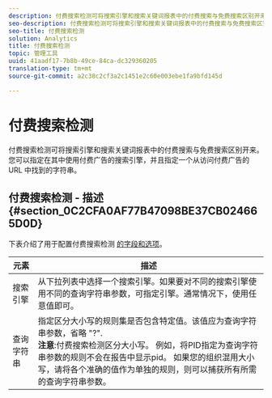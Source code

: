 ```yaml
---
description: 付费搜索检测可将搜索引擎和搜索关键词报表中的付费搜索与免费搜索区别开来。您可以指定在其中使用付费广告的搜索引擎，并且指定一个从访问付费广告的 URL 中找到的字符串。
seo-description: 付费搜索检测可将搜索引擎和搜索关键词报表中的付费搜索与免费搜索区别开来。您可以指定在其中使用付费广告的搜索引擎，并且指定一个从访问付费广告的 URL 中找到的字符串。
seo-title: 付费搜索检测
solution: Analytics
title: 付费搜索检测
topic: 管理工具
uuid: 41aadf17-7b8b-49ce-84ca-dc329360205
translation-type: tm+mt
source-git-commit: a2c38c2cf3a2c1451e2c60e003ebe1fa9bfd145d

---
```



# 付费搜索检测

付费搜索检测可将搜索引擎和搜索关键词报表中的付费搜索与免费搜索区别开来。您可以指定在其中使用付费广告的搜索引擎，并且指定一个从访问付费广告的 URL 中找到的字符串。

## 付费搜索检测 - 描述 {#section_0C2CFA0AF77B47098BE37CB024665D0D}

下表介绍了用于配置付费搜索检测 [的字段和选项](/help/admin/admin/paid-search-detection/t-paid-search-detection.md)。

| 元素 | 描述 |
|--- |--- |
| 搜索引擎 | 从下拉列表中选择一个搜索引擎。如果要对不同的搜索引擎使用不同的查询字符串参数，可指定引擎。通常情况下，使用任意值即可。 |
| 查询字符串 | 指定区分大小写的规则集是否包含特定值。该值应为查询字符串参数，省略 "?". <br>**注意**:付费搜索检测区分大小写。 例如，将PID指定为查询字符串参数的规则不会在报告中显示pid。 如果您的组织混用大小写，请将各个准确的值作为单独的规则，则可以捕获所有所需的查询字符串参数。</br> |

